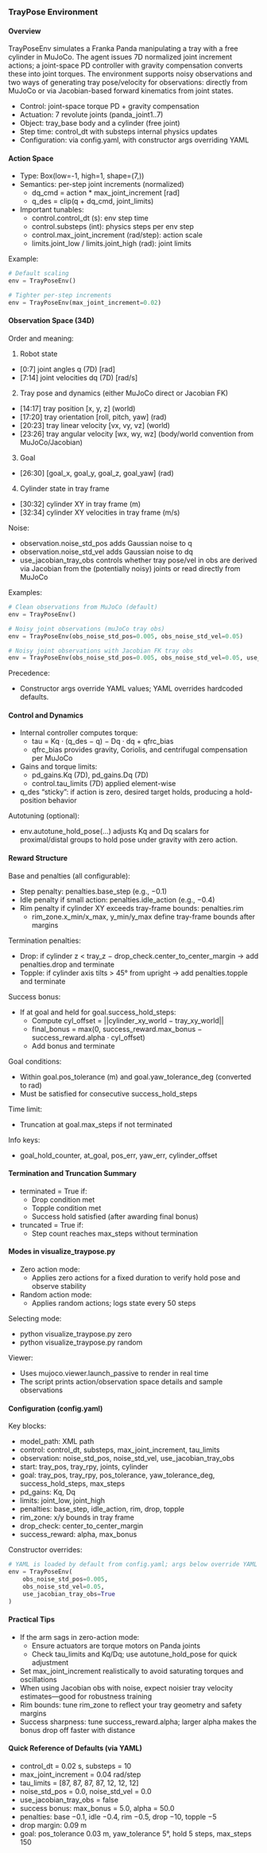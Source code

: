 ### TrayPose Environment

#### Overview
TrayPoseEnv simulates a Franka Panda manipulating a tray with a free cylinder in MuJoCo. The agent issues 7D normalized joint increment actions; a joint-space PD controller with gravity compensation converts these into joint torques. The environment supports noisy observations and two ways of generating tray pose/velocity for observations: directly from MuJoCo or via Jacobian-based forward kinematics from joint states.

- Control: joint-space torque PD + gravity compensation
- Actuation: 7 revolute joints (panda_joint1..7)
- Object: tray_base body and a cylinder (free joint)
- Step time: control_dt with substeps internal physics updates
- Configuration: via config.yaml, with constructor args overriding YAML

#### Action Space
- Type: Box(low=-1, high=1, shape=(7,))
- Semantics: per-step joint increments (normalized)
  - dq_cmd = action * max_joint_increment [rad]
  - q_des = clip(q + dq_cmd, joint_limits)
- Important tunables:
  - control.control_dt (s): env step time
  - control.substeps (int): physics steps per env step
  - control.max_joint_increment (rad/step): action scale
  - limits.joint_low / limits.joint_high (rad): joint limits

Example:
```python
# Default scaling
env = TrayPoseEnv()

# Tighter per-step increments
env = TrayPoseEnv(max_joint_increment=0.02)
```

#### Observation Space (34D)
Order and meaning:
1) Robot state
- [0:7] joint angles q (7D) [rad]
- [7:14] joint velocities dq (7D) [rad/s]

2) Tray pose and dynamics (either MuJoCo direct or Jacobian FK)
- [14:17] tray position [x, y, z] (world)
- [17:20] tray orientation [roll, pitch, yaw] (rad)
- [20:23] tray linear velocity [vx, vy, vz] (world)
- [23:26] tray angular velocity [wx, wy, wz] (body/world convention from MuJoCo/Jacobian)

3) Goal
- [26:30] [goal_x, goal_y, goal_z, goal_yaw] (rad)

4) Cylinder state in tray frame
- [30:32] cylinder XY in tray frame (m)
- [32:34] cylinder XY velocities in tray frame (m/s)

Noise:
- observation.noise_std_pos adds Gaussian noise to q
- observation.noise_std_vel adds Gaussian noise to dq
- use_jacobian_tray_obs controls whether tray pose/vel in obs are derived via Jacobian from the (potentially noisy) joints or read directly from MuJoCo

Examples:
```python
# Clean observations from MuJoCo (default)
env = TrayPoseEnv()

# Noisy joint observations (muJoCo tray obs)
env = TrayPoseEnv(obs_noise_std_pos=0.005, obs_noise_std_vel=0.05)

# Noisy joint observations with Jacobian FK tray obs
env = TrayPoseEnv(obs_noise_std_pos=0.005, obs_noise_std_vel=0.05, use_jacobian_tray_obs=True)
```

Precedence:
- Constructor args override YAML values; YAML overrides hardcoded defaults.

#### Control and Dynamics
- Internal controller computes torque:
  - tau = Kq · (q_des − q) − Dq · dq + qfrc_bias
  - qfrc_bias provides gravity, Coriolis, and centrifugal compensation per MuJoCo
- Gains and torque limits:
  - pd_gains.Kq (7D), pd_gains.Dq (7D)
  - control.tau_limits (7D) applied element-wise
- q_des “sticky”: if action is zero, desired target holds, producing a hold-position behavior

Autotuning (optional):
- env.autotune_hold_pose(...) adjusts Kq and Dq scalars for proximal/distal groups to hold pose under gravity with zero action.

#### Reward Structure
Base and penalties (all configurable):
- Step penalty: penalties.base_step (e.g., −0.1)
- Idle penalty if small action: penalties.idle_action (e.g., −0.4)
- Rim penalty if cylinder XY exceeds tray-frame bounds: penalties.rim
  - rim_zone.x_min/x_max, y_min/y_max define tray-frame bounds after margins

Termination penalties:
- Drop: if cylinder z < tray_z − drop_check.center_to_center_margin → add penalties.drop and terminate
- Topple: if cylinder axis tilts > 45° from upright → add penalties.topple and terminate

Success bonus:
- If at goal and held for goal.success_hold_steps:
  - Compute cyl_offset = ||cylinder_xy_world − tray_xy_world||
  - final_bonus = max(0, success_reward.max_bonus − success_reward.alpha · cyl_offset)
  - Add bonus and terminate

Goal conditions:
- Within goal.pos_tolerance (m) and goal.yaw_tolerance_deg (converted to rad)
- Must be satisfied for consecutive success_hold_steps

Time limit:
- Truncation at goal.max_steps if not terminated

Info keys:
- goal_hold_counter, at_goal, pos_err, yaw_err, cylinder_offset

#### Termination and Truncation Summary
- terminated = True if:
  - Drop condition met
  - Topple condition met
  - Success hold satisfied (after awarding final bonus)
- truncated = True if:
  - Step count reaches max_steps without termination

#### Modes in visualize_traypose.py
- Zero action mode:
  - Applies zero actions for a fixed duration to verify hold pose and observe stability
- Random action mode:
  - Applies random actions; logs state every 50 steps

Selecting mode:
- python visualize_traypose.py zero
- python visualize_traypose.py random

Viewer:
- Uses mujoco.viewer.launch_passive to render in real time
- The script prints action/observation space details and sample observations

#### Configuration (config.yaml)
Key blocks:
- model_path: XML path
- control: control_dt, substeps, max_joint_increment, tau_limits
- observation: noise_std_pos, noise_std_vel, use_jacobian_tray_obs
- start: tray_pos, tray_rpy, joints, cylinder
- goal: tray_pos, tray_rpy, pos_tolerance, yaw_tolerance_deg, success_hold_steps, max_steps
- pd_gains: Kq, Dq
- limits: joint_low, joint_high
- penalties: base_step, idle_action, rim, drop, topple
- rim_zone: x/y bounds in tray frame
- drop_check: center_to_center_margin
- success_reward: alpha, max_bonus

Constructor overrides:
```python
# YAML is loaded by default from config.yaml; args below override YAML values
env = TrayPoseEnv(
    obs_noise_std_pos=0.005,
    obs_noise_std_vel=0.05,
    use_jacobian_tray_obs=True
)
```

#### Practical Tips
- If the arm sags in zero-action mode:
  - Ensure actuators are torque motors on Panda joints
  - Check tau_limits and Kq/Dq; use autotune_hold_pose for quick adjustment
- Set max_joint_increment realistically to avoid saturating torques and oscillations
- When using Jacobian obs with noise, expect noisier tray velocity estimates—good for robustness training
- Rim bounds: tune rim_zone to reflect your tray geometry and safety margins
- Success sharpness: tune success_reward.alpha; larger alpha makes the bonus drop off faster with distance

#### Quick Reference of Defaults (via YAML)
- control_dt = 0.02 s, substeps = 10
- max_joint_increment = 0.04 rad/step
- tau_limits = [87, 87, 87, 87, 12, 12, 12]
- noise_std_pos = 0.0, noise_std_vel = 0.0
- use_jacobian_tray_obs = false
- success bonus: max_bonus = 5.0, alpha = 50.0
- penalties: base −0.1, idle −0.4, rim −0.5, drop −10, topple −5
- drop margin: 0.09 m
- goal: pos_tolerance 0.03 m, yaw_tolerance 5°, hold 5 steps, max_steps 150
